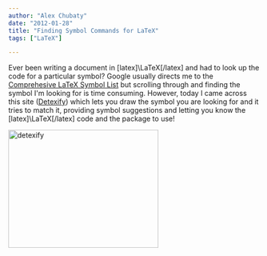 ```yaml
---
author: "Alex Chubaty"
date: "2012-01-28"
title: "Finding Symbol Commands for LaTeX"
tags: ["LaTeX"]

---
```


Ever been writing a document in [latex]\LaTeX[/latex] and had to look up the code for a particular symbol? Google usually directs me to the [Comprehesive LaTeX Symbol List](http://www.ctan.org/tex-archive/info/symbols/comprehensive/) but scrolling through and finding the symbol I'm looking for is time consuming. However, today I came across this site ([Detexify](http://detexify.kirelabs.org/)) which lets you draw the symbol you are looking for and it tries to match it, providing symbol suggestions and letting you know the [latex]\LaTeX[/latex] code and the package to use!

<a href="http://detexify.kirelabs.org/"><img class="alignnone size-medium wp-image-162" alt="detexify" src="/uploads/2012/01/detexify-300x236.png" width="300" height="236" /></a>

